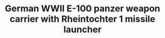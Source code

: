 ---
layout: product
title: "German WWII E-100 panzer weapon carrier with Rheintochter 1 missile launcher"
price: "2000" 
desc: "Maketa"
img_path: "/assets/img/UA72106.webp"
brand: "N/A"
available: false
special_offer: false
new: false
soon: false
cat: "010000"
subcat: "013300"
subsubcat: "0N/A"
sifra: "UA72106"
popular: false
---